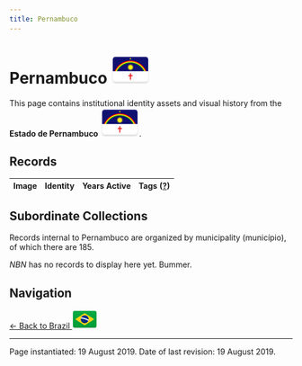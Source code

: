 ```yaml
---
title: Pernambuco
---
```


# Pernambuco <img src="../../images/FlagKit/SA/BR/PE/PE@3x.png" class="flagkit-head">

This page contains institutional identity assets and visual history from the **Estado de Pernambuco** <img src="../../images/FlagKit/SA/BR/PE/PE@3x.png" class="flagkit">.

## Records

| Image | Identity | Years Active | Tags ([?](/guide/flags.html#Flags-Aiding-in-Classification)) |
| :---: | :------- | :-----------:| :---: |

## Subordinate Collections

Records internal to Pernambuco are organized by municipality (município), of which there are 185.

*NBN* has no records to display here yet. Bummer.

## Navigation

[← Back to Brazil <img src="../../images/FlagKit/SA/BR/BR@2x.png" class="flagkit">](../BR.html)

---

Page instantiated: 19 August 2019.
Date of last revision: 19 August 2019.
